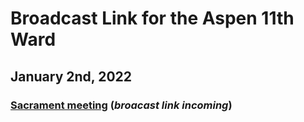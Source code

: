# Broadcast Link for the Aspen 11th Ward

## January 2nd, 2022
### [Sacrament meeting](https://youtu.be/AB-5E8E_AWg) (*broacast link incoming*)
